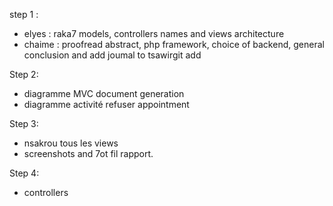 step 1 : 
- elyes : raka7 models, controllers names and views architecture
- chaime : proofread abstract, php framework, choice of backend, general conclusion and add joumal to tsawirgit add 

Step 2:
- diagramme MVC document generation
- diagramme activité refuser appointment

Step 3:
- nsakrou tous les views
- screenshots and 7ot fil rapport.

Step 4:
- controllers
